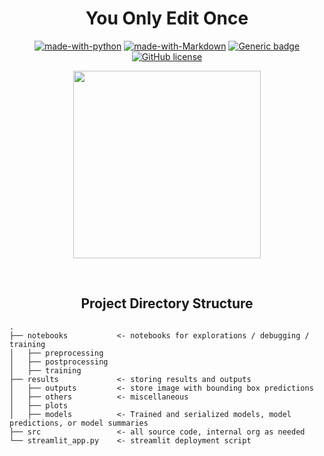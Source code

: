 # <div align="center">You Only Edit Once</div>

<div align="center">

[![made-with-python](https://img.shields.io/badge/Made%20with-Python-blue.svg)](https://www.python.org/)
[![made-with-Markdown](https://img.shields.io/badge/Made%20with-Markdown-1f425f.svg)](http://commonmark.org)
[![Generic badge](https://img.shields.io/badge/STATUS-INPROGRESS-<COLOR>.svg)](https://shields.io/)
[![GitHub license](https://img.shields.io/github/license/teyang-lau/HDB_Resale_Prices.svg)](https://github.com/teyang-lau/HDB_Resale_Prices/blob/main/LICENSE)
</div>

<p align="center">
  <img src="results\others\DALL·E 2022-10-12 14.41.18 - robot nemo swimming in ocean  .png " width="300">
</p>
<br>


## <div align="center">Project Directory Structure</div>

```
.
├── notebooks           <- notebooks for explorations / debugging / training
│   ├── preprocessing
│   ├── postprocessing
│   ├── training
├── results             <- storing results and outputs
│   ├── outputs         <- store image with bounding box predictions
│   ├── others          <- miscellaneous 
│   ├── plots
│   ├── models          <- Trained and serialized models, model predictions, or model summaries
├── src                 <- all source code, internal org as needed
└── streamlit_app.py    <- streamlit deployment script
```